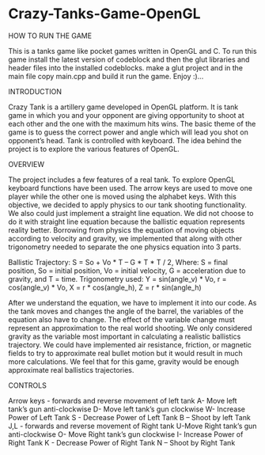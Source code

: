 Crazy-Tanks-Game-OpenGL
=======================

HOW TO RUN THE GAME


This is a tanks game like pocket games written in OpenGL and C. To run this game install the latest version of codeblock and then the glut libraries and header files into the installed codeblocks. make a glut project and in the main file copy main.cpp and build it run the game. Enjoy :)...

INTRODUCTION


Crazy Tank is a artillery game developed in OpenGL platform. It is tank game in which you and your opponent are giving opportunity to shoot at each other and the one with the maximum hits wins. The basic theme of the game is to guess the correct power and angle which will lead you shot on opponent’s head. Tank is controlled with keyboard. The idea behind the project is to explore the various features of OpenGL.


OVERVIEW


The project includes a few features of a real tank. To explore OpenGL keyboard functions have been used. The arrow keys are used to move one player while the other one is moved using the alphabet keys. With this objective, we decided to apply physics to our tank shooting functionality. We also could just implement a straight line equation. We did not choose to do it with straight line equation because the ballistic equation represents reality better.
Borrowing from physics the equation of moving objects according to velocity and gravity, we implemented that along with other trigonometry needed to separate the one physics equation into 3 parts.


Ballistic Trajectory:
S = So + Vo * T – G * T * T / 2,
Where:
S = final position,
So = initial position,
Vo = initial velocity,
G = acceleration due to gravity, and
T = time.
Trigonometry used:
Y = sin(angle_v) * Vo,
r = cos(angle_v) * Vo,
X = r * cos(angle_h),
Z = r * sin(angle_h)


After we understand the equation, we have to implement it into our code. As the tank moves and changes the angle of the barrel, the variables of the equation also have to change. The effect of the variable change must represent an approximation to the real world shooting.
We only considered gravity as the variable most important in calculating a realistic ballistics trajectory. We could have implemented air resistance, friction, or magnetic fields to try to approximate real bullet motion but it would result in much more calculations. We feel that for this game, gravity would be enough approximate real ballistics trajectories.


CONTROLS


Arrow keys - forwards and reverse movement of left tank
A- Move left tank’s gun anti-clockwise
D- Move left tank’s gun clockwise
W- Increase Power of Left Tank
S - Decrease Power of Left Tank
B – Shoot by left Tank
J,L - forwards and reverse movement of Right tank
U-Move Right tank’s gun anti-clockwise
O- Move Right tank’s gun clockwise
I- Increase Power of Right Tank
K - Decrease Power of Right Tank
N – Shoot by Right Tank

